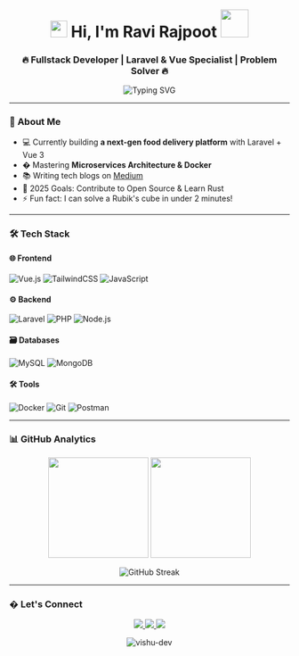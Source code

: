 <h1 align="center"> 
  <img src="https://media.giphy.com/media/hvRJCLFzcasrR4ia7z/giphy.gif" width="30px"/>
  Hi, I'm Ravi Rajpoot 
  <img src="https://media.giphy.com/media/mGcNjsfWAjY5AEZNw6/giphy.gif" width="50"/>
</h1>
<h3 align="center">🔥 Fullstack Developer | Laravel & Vue Specialist | Problem Solver 🔥</h3>

<div align="center">
  <img src="https://readme-typing-svg.herokuapp.com?font=Fira+Code&pause=1000&color=22D3F7&center=true&vCenter=true&width=435&lines=Crafting+digital+experiences;Clean+code+enthusiast;Turning+ideas+into+reality" alt="Typing SVG" />
</div>

---

### 🚀 **About Me**

- 💻 Currently building **a next-gen food delivery platform** with Laravel + Vue 3
- � Mastering **Microservices Architecture & Docker**
- 📚 Writing tech blogs on [Medium](https://medium.com/@dev.ravirajput)
- 🎯 2025 Goals: Contribute to Open Source & Learn Rust
- ⚡ Fun fact: I can solve a Rubik's cube in under 2 minutes!

---

### 🛠 **Tech Stack**

#### 🌐 **Frontend**
![Vue.js](https://img.shields.io/badge/Vue.js-35495E?style=for-the-badge&logo=vuedotjs&logoColor=4FC08D)
![TailwindCSS](https://img.shields.io/badge/Tailwind_CSS-38B2AC?style=for-the-badge&logo=tailwind-css&logoColor=white)
![JavaScript](https://img.shields.io/badge/JavaScript-F7DF1E?style=for-the-badge&logo=javascript&logoColor=black)

#### ⚙️ **Backend**
![Laravel](https://img.shields.io/badge/Laravel-FF2D20?style=for-the-badge&logo=laravel&logoColor=white)
![PHP](https://img.shields.io/badge/PHP-777BB4?style=for-the-badge&logo=php&logoColor=white)
![Node.js](https://img.shields.io/badge/Node.js-339933?style=for-the-badge&logo=nodedotjs&logoColor=white)

#### 🗃️ **Databases**
![MySQL](https://img.shields.io/badge/MySQL-005C84?style=for-the-badge&logo=mysql&logoColor=white)
![MongoDB](https://img.shields.io/badge/MongoDB-4EA94B?style=for-the-badge&logo=mongodb&logoColor=white)

#### 🛠️ **Tools**
![Docker](https://img.shields.io/badge/Docker-2CA5E0?style=for-the-badge&logo=docker&logoColor=white)
![Git](https://img.shields.io/badge/Git-F05032?style=for-the-badge&logo=git&logoColor=white)
![Postman](https://img.shields.io/badge/Postman-FF6C37?style=for-the-badge&logo=Postman&logoColor=white)

---

### 📊 **GitHub Analytics**

<p align="center">
  <img height="180em" src="https://github-readme-stats.vercel.app/api?username=dev-ravirajput&show_icons=true&theme=radical&include_all_commits=true&count_private=true"/>
  <img height="180em" src="https://github-readme-stats.vercel.app/api/top-langs/?username=dev-ravirajput&layout=compact&langs_count=8&theme=radical"/>
</p>

<p align="center">
  <img src="https://streak-stats.demolab.com?user=dev-ravirajput&theme=radical&hide_border=false" alt="GitHub Streak" />
</p>

---

### � **Let's Connect**

<p align="center">
  <a href="mailto:dev.ravirajput@gmail.com">
    <img src="https://img.shields.io/badge/Gmail-D14836?style=for-the-badge&logo=gmail&logoColor=white" />
  </a>
  <a href="https://linkedin.com/in/dev-ravirajput">
    <img src="https://img.shields.io/badge/LinkedIn-0077B5?style=for-the-badge&logo=linkedin&logoColor=white" />
  </a>
  <a href="https://dev-ravirajput.github.io/Portfolio/">
    <img src="https://img.shields.io/badge/Portfolio-%23000000.svg?style=for-the-badge&logo=firefox&logoColor=#FF7139" />
  </a>
</p>

<div align="center">
  <img src="https://komarev.com/ghpvc/?username=vishu-dev&label=Profile%20views&color=0e75b6&style=flat" alt="vishu-dev" /> 
</div> 
